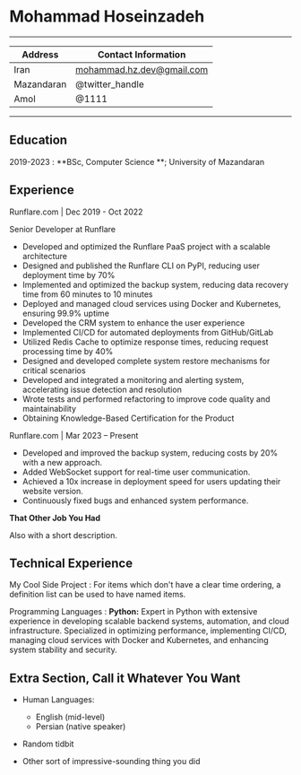 # Mohammad Hoseinzadeh

---

| Address       | Contact Information      |
|--------------|-------------------------|
| Iran    | mohammad.hz.dev@gmail.com       |
| Mazandaran  | @twitter_handle         |
| Amol    | @1111        |

---

Education
---------

2019-2023
:   **BSc, Computer Science **; University of Mazandaran

Experience
----------

Runflare.com | Dec 2019 - Oct 2022

Senior Developer at Runflare

* Developed and optimized the Runflare PaaS project with a scalable architecture
* Designed and published the Runflare CLI on PyPI, reducing user deployment time by 70%
* Implemented and optimized the backup system, reducing data recovery time from 60 minutes to 10 minutes
* Deployed and managed cloud services using Docker and Kubernetes, ensuring 99.9% uptime
* Developed the CRM system to enhance the user experience
* Implemented CI/CD for automated deployments from GitHub/GitLab
* Utilized Redis Cache to optimize response times, reducing request processing time by 40%
* Designed and developed complete system restore mechanisms for critical scenarios
* Developed and integrated a monitoring and alerting system, accelerating issue detection and resolution
* Wrote tests and performed refactoring to improve code quality and maintainability
* Obtaining Knowledge-Based Certification for the Product


Runflare.com | Mar 2023 – Present

* Developed and improved the backup system, reducing costs by 20% with a new approach.
* Added WebSocket support for real-time user communication.
* Achieved a 10x increase in deployment speed for users updating their website version.
* Continuously fixed bugs and enhanced system performance.

**That Other Job You Had**

Also with a short description.

Technical Experience
--------------------

My Cool Side Project
:   For items which don't have a clear time ordering, a definition
    list can be used to have named items.



Programming Languages
:   **Python:** Expert in Python with extensive experience in developing scalable backend systems,
 automation, and cloud infrastructure. Specialized in optimizing performance, implementing CI/CD,
 managing cloud services with Docker and Kubernetes, and enhancing system stability and security.

[ref]: https://github.com/githubuser/superlongprojectname

Extra Section, Call it Whatever You Want
----------------------------------------

* Human Languages:

     * English (mid-level)
     * Persian (native speaker)

* Random tidbit

* Other sort of impressive-sounding thing you did
